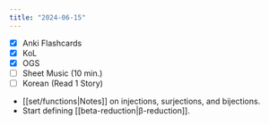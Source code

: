 ```yaml
---
title: "2024-06-15"
---
```


- [x] Anki Flashcards
- [x] KoL
- [x] OGS
- [ ] Sheet Music (10 min.)
- [ ] Korean (Read 1 Story)

* [[set/functions|Notes]] on injections, surjections, and bijections.
* Start defining [[beta-reduction|β-reduction]].